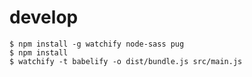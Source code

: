 # develop

```
$ npm install -g watchify node-sass pug
$ npm install
$ watchify -t babelify -o dist/bundle.js src/main.js
```
